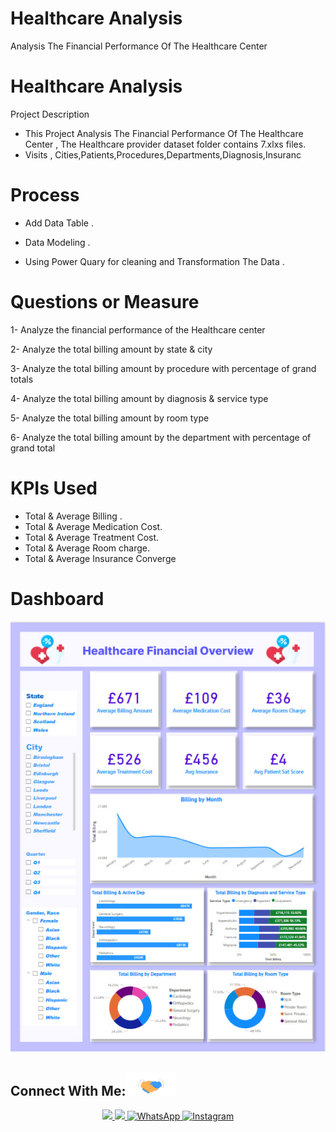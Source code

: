 # Healthcare Analysis
Analysis The Financial  Performance Of The Healthcare  Center 




# Healthcare Analysis

Project Description

* This Project Analysis The Financial  Performance Of The Healthcare  Center , The Healthcare provider dataset folder contains 7.xlxs files.
* Visits , Cities,Patients,Procedures,Departments,Diagnosis,Insuranc



# Process

- Add Data Table . 

- Data Modeling .

- Using Power Quary  for cleaning and Transformation The Data .


# Questions or Measure 
1-  Analyze the financial performance of the Healthcare center

2-  Analyze the total billing amount by state & city
 
3- Analyze the total billing amount by procedure with percentage of grand totals 
 
4- Analyze the total billing amount by diagnosis & service type
 
 
 5- Analyze the total billing amount by room type 

 
 6-  Analyze the total billing amount by the department with percentage of grand total


# KPIs Used
* Total & Average Billing .
* Total & Average Medication Cost.
* Total & Average Treatment Cost.
* Total & Average Room charge.
* Total & Average Insurance Converge


# Dashboard  

![Alt text](https://github.com/Mohamed-mosad-hadia/Healthcare-Analysis/blob/main/DashBoard.jpg)


##  Connect With Me:<img src="https://github.com/0xAbdulKhalid/0xAbdulKhalid/raw/main/assets/mdImages/handshake.gif" width ="80">

<div align="center">
 <a href="https://www.linkedin.com/in/mohamed-mosaad-85840b254" target="_blank">
        <img src="https://img.shields.io/badge/LinkedIn-0077B5?style=for-the-badge&logo=linkedin&logoColor=white" target="_blank" />
    </a>
 <a href="mailto:muhamed.mosadd@gmail.com">
    <img src="https://img.shields.io/badge/Gmail-333333?style=for-the-badge&logo=gmail&logoColor=red" />
  </a>
   <a href="https://wa.me/201069781595" target="_blank">
      <img src="https://img.shields.io/badge/WhatsApp-25D366?style=for-the-badge&logo=whatsapp&logoColor=white" target="_blank" alt="WhatsApp">
   </a>
     </a>
   <a href="https://www.instagram.com/mmosad22" target="_blank">
      <img src="https://img.shields.io/badge/Instagram-E4405F?style=for-the-badge&logo=instagram&logoColor=white" target="_blank" alt="Instagram">
   </a>
</div>





